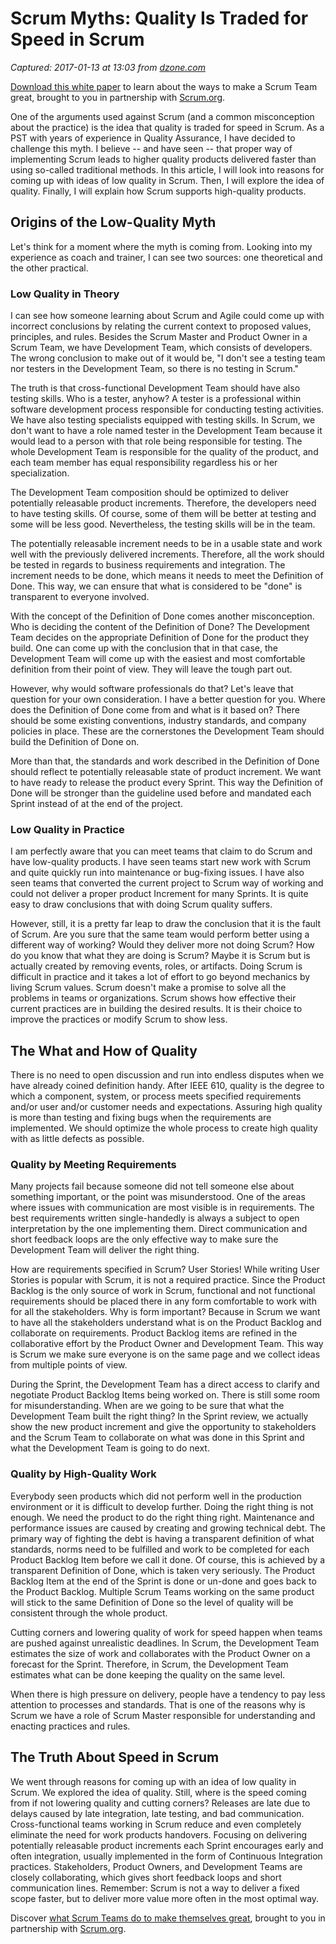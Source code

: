 # Scrum Myths: Quality Is Traded for Speed in Scrum

_Captured: 2017-01-13 at 13:03 from [dzone.com](https://dzone.com/articles/scrum-myths-quality-is-traded-for-speed-in-scrum?edition=262881&utm_source=Daily%20Digest&utm_medium=email&utm_campaign=dd%202017-01-12)_

[Download this white paper](https://dzone.com/go?i=150025&u=https%3A%2F%2Fwww.scrum.org%2FAbout%2FAll-Articles%2FarticleType%2FArticleView%2FarticleId%2F1029%2FCharacteristics-of-a-Great-Scrum-Team%3Futm_source%3DDZone%26utm_medium%3DArticle%26utm_campaign%3DGreatScrumTeam) to learn about the ways to make a Scrum Team great, brought to you in partnership with [Scrum.org](https://dzone.com/go?i=150025&u=https%3A%2F%2Fwww.scrum.org%2FAbout%2FAll-Articles%2FarticleType%2FArticleView%2FarticleId%2F1029%2FCharacteristics-of-a-Great-Scrum-Team%3Futm_source%3DDZone%26utm_medium%3DArticle%26utm_campaign%3DGreatScrumTeam).

One of the arguments used against Scrum (and a common misconception about the practice) is the idea that quality is traded for speed in Scrum. As a PST with years of experience in Quality Assurance, I have decided to challenge this myth. I believe -- and have seen -- that proper way of implementing Scrum leads to higher quality products delivered faster than using so-called traditional methods. In this article, I will look into reasons for coming up with ideas of low quality in Scrum. Then, I will explore the idea of quality. Finally, I will explain how Scrum supports high-quality products.

## Origins of the Low-Quality Myth

Let's think for a moment where the myth is coming from. Looking into my experience as coach and trainer, I can see two sources: one theoretical and the other practical.

### Low Quality in Theory

I can see how someone learning about Scrum and Agile could come up with incorrect conclusions by relating the current context to proposed values, principles, and rules. Besides the Scrum Master and Product Owner in a Scrum Team, we have Development Team, which consists of developers. The wrong conclusion to make out of it would be, "I don't see a testing team nor testers in the Development Team, so there is no testing in Scrum."

The truth is that cross-functional Development Team should have also testing skills. Who is a tester, anyhow? A tester is a professional within software development process responsible for conducting testing activities. We have also testing specialists equipped with testing skills. In Scrum, we don't want to have a role named tester in the Development Team because it would lead to a person with that role being responsible for testing. The whole Development Team is responsible for the quality of the product, and each team member has equal responsibility regardless his or her specialization.

The Development Team composition should be optimized to deliver potentially releasable product increments. Therefore, the developers need to have testing skills. Of course, some of them will be better at testing and some will be less good. Nevertheless, the testing skills will be in the team.

The potentially releasable increment needs to be in a usable state and work well with the previously delivered increments. Therefore, all the work should be tested in regards to business requirements and integration. The increment needs to be done, which means it needs to meet the Definition of Done. This way, we can ensure that what is considered to be "done" is transparent to everyone involved.

With the concept of the Definition of Done comes another misconception. Who is deciding the content of the Definition of Done? The Development Team decides on the appropriate Definition of Done for the product they build. One can come up with the conclusion that in that case, the Development Team will come up with the easiest and most comfortable definition from their point of view. They will leave the tough part out.

However, why would software professionals do that? Let's leave that question for your own consideration. I have a better question for you. Where does the Definition of Done come from and what is it based on? There should be some existing conventions, industry standards, and company policies in place. These are the cornerstones the Development Team should build the Definition of Done on.

More than that, the standards and work described in the Definition of Done should reflect te potentially releasable state of product increment. We want to have ready to release the product every Sprint. This way the Definition of Done will be stronger than the guideline used before and mandated each Sprint instead of at the end of the project.

### Low Quality in Practice

I am perfectly aware that you can meet teams that claim to do Scrum and have low-quality products. I have seen teams start new work with Scrum and quite quickly run into maintenance or bug-fixing issues. I have also seen teams that converted the current project to Scrum way of working and could not deliver a proper product Increment for many Sprints. It is quite easy to draw conclusions that with doing Scrum quality suffers.

However, still, it is a pretty far leap to draw the conclusion that it is the fault of Scrum. Are you sure that the same team would perform better using a different way of working? Would they deliver more not doing Scrum? How do you know that what they are doing is Scrum? Maybe it is Scrum but is actually created by removing events, roles, or artifacts. Doing Scrum is difficult in practice and it takes a lot of effort to go beyond mechanics by living Scrum values. Scrum doesn't make a promise to solve all the problems in teams or organizations. Scrum shows how effective their current practices are in building the desired results. It is their choice to improve the practices or modify Scrum to show less.

## The What and How of Quality

There is no need to open discussion and run into endless disputes when we have already coined definition handy. After IEEE 610, quality is the degree to which a component, system, or process meets specified requirements and/or user and/or customer needs and expectations. Assuring high quality is more than testing and fixing bugs when the requirements are implemented. We should optimize the whole process to create high quality with as little defects as possible.

### Quality by Meeting Requirements

Many projects fail because someone did not tell someone else about something important, or the point was misunderstood. One of the areas where issues with communication are most visible is in requirements. The best requirements written single-handedly is always a subject to open interpretation by the one implementing them. Direct communication and short feedback loops are the only effective way to make sure the Development Team will deliver the right thing.

How are requirements specified in Scrum? User Stories! While writing User Stories is popular with Scrum, it is not a required practice. Since the Product Backlog is the only source of work in Scrum, functional and not functional requirements should be placed there in any form comfortable to work with for all the stakeholders. Why is form important? Because in Scrum we want to have all the stakeholders understand what is on the Product Backlog and collaborate on requirements. Product Backlog items are refined in the collaborative effort by the Product Owner and Development Team. This way is Scrum we make sure everyone is on the same page and we collect ideas from multiple points of view.

During the Sprint, the Development Team has a direct access to clarify and negotiate Product Backlog Items being worked on. There is still some room for misunderstanding. When are we going to be sure that what the Development Team built the right thing? In the Sprint review, we actually show the new product increment and give the opportunity to stakeholders and the Scrum Team to collaborate on what was done in this Sprint and what the Development Team is going to do next.

### Quality by High-Quality Work

Everybody seen products which did not perform well in the production environment or it is difficult to develop further. Doing the right thing is not enough. We need the product to do the right thing right. Maintenance and performance issues are caused by creating and growing technical debt. The primary way of fighting the debt is having a transparent definition of what standards, norms need to be fulfilled and work to be completed for each Product Backlog Item before we call it done. Of course, this is achieved by a transparent Definition of Done, which is taken very seriously. The Product Backlog Item at the end of the Sprint is done or un-done and goes back to the Product Backlog. Multiple Scrum Teams working on the same product will stick to the same Definition of Done so the level of quality will be consistent through the whole product.

Cutting corners and lowering quality of work for speed happen when teams are pushed against unrealistic deadlines. In Scrum, the Development Team estimates the size of work and collaborates with the Product Owner on a forecast for the Sprint. Therefore, in Scrum, the Development Team estimates what can be done keeping the quality on the same level.

When there is high pressure on delivery, people have a tendency to pay less attention to processes and standards. That is one of the reasons why is Scrum we have a role of Scrum Master responsible for understanding and enacting practices and rules.

## The Truth About Speed in Scrum

We went through reasons for coming up with an idea of low quality in Scrum. We explored the idea of quality. Still, where is the speed coming from if not lowering quality and cutting corners? Releases are late due to delays caused by late integration, late testing, and bad communication. Cross-functional teams working in Scrum reduce and even completely eliminate the need for work products handovers. Focusing on delivering potentially releasable product increments each Sprint encourages early and often integration, usually implemented in the form of Continuous Integration practices. Stakeholders, Product Owners, and Development Teams are closely collaborating, which gives short feedback loops and short communication lines. Remember: Scrum is not a way to deliver a fixed scope faster, but to deliver more value more often in the most optimal way.

Discover [what Scrum Teams do to make themselves great](https://dzone.com/go?i=150024&u=https%3A%2F%2Fwww.scrum.org%2FAbout%2FAll-Articles%2FarticleType%2FArticleView%2FarticleId%2F1029%2FCharacteristics-of-a-Great-Scrum-Team%3Futm_source%3DDZone%26utm_medium%3DArticle%26utm_campaign%3DGreatScrumTeam), brought to you in partnership with [Scrum.org](https://dzone.com/go?i=150024&u=https%3A%2F%2Fwww.scrum.org%2FAbout%2FAll-Articles%2FarticleType%2FArticleView%2FarticleId%2F1029%2FCharacteristics-of-a-Great-Scrum-Team%3Futm_source%3DDZone%26utm_medium%3DArticle%26utm_campaign%3DGreatScrumTeam).
